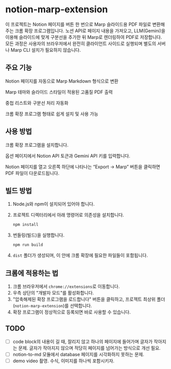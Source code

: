 # notion-marp-extension

이 프로젝트는 Notion 페이지를 버튼 한 번으로 Marp 슬라이드용 PDF 파일로 변환해주는 크롬 확장 프로그램입니다.
노션 API로 페이지 내용을 가져오고, LLM(Gemini)을 이용해 슬라이드에 맞게 구분선을 추가한 뒤 Marp로 렌더링하여 PDF로 저장합니다.
모든 과정은 사용자의 브라우저에서 완전히 클라이언트 사이드로 실행되며 별도의 서버나 Marp CLI 설치가 필요하지 않습니다.

## 주요 기능

Notion 페이지를 자동으로 Marp Markdown 형식으로 변환

Marp 테마와 슬라이드 스타일이 적용된 고품질 PDF 출력

중첩 리스트와 구분선 처리 자동화

크롬 확장 프로그램 형태로 쉽게 설치 및 사용 가능

## 사용 방법

크롬 확장 프로그램을 설치합니다.

옵션 페이지에서 Notion API 토큰과 Gemini API 키를 입력합니다.

Notion 페이지를 열고 오른쪽 하단에 나타나는 “Export → Marp” 버튼을 클릭하면 PDF 파일이 다운로드됩니다.

## 빌드 방법

1. Node.js와 npm이 설치되어 있어야 합니다.
2. 프로젝트 디렉터리에서 아래 명령어로 의존성을 설치합니다.

   ```sh
   npm install
   ```

3. 번들링(빌드)을 실행합니다.

   ```sh
   npm run build
   ```

4. `dist` 폴더가 생성되며, 이 안에 크롬 확장에 필요한 파일들이 포함됩니다.

## 크롬에 적용하는 법

1. 크롬 브라우저에서 `chrome://extensions`로 이동합니다.
2. 우측 상단의 "개발자 모드"를 활성화합니다.
3. "압축해제된 확장 프로그램을 로드합니다" 버튼을 클릭하고, 프로젝트 최상위 폴더(`notion-marp-extension`)를 선택합니다.
4. 확장 프로그램이 정상적으로 등록되면 바로 사용할 수 있습니다.

## TODO

- [ ] code block의 내용이 길 때, 잘리지 않고 하나의 페이지에 들어가며 글자가 작아지는 문제. 글자가 작아지지 않으며 적당히 페이지를 넘어가는 방식으로 개선 필요.
- [ ] notion-to-md 모듈에서 database 페이지를 시각화하지 못하는 문제.
- [ ] demo video 촬영. 수식, 이미지를 하나씩 포함시키자.
